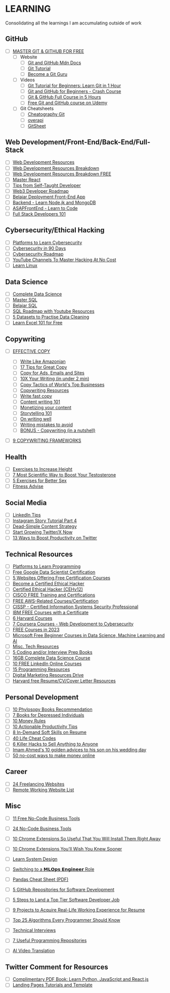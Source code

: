 # LEARNING

Consolidating all the learnings I am accumulating outside of work

## GitHub

- [ ] [MASTER GIT & GITHUB FOR FREE](https://twitter.com/mdjunaidap/status/1567403764188938240)
  - [ ] Website
    - [ ] [Git and GitHub Mdn Docs](https://t.co/UjJvO52hbl)
    - [ ] [Git Tutorial](https://t.co/4UAqfj6GrF)
    - [ ] [Become a Git Guru](atlassian.com/git/tutorials)
  - [ ] Videos
    - [ ] [Git Tutorial for Beginners: Learn Git in 1 Hour](https://t.co/JJ5Sk368C0)
    - [ ] [Git and GitHub for Beginners - Crash Course](https://t.co/zNBvN0uywq)
    - [ ] [Git & GitHub Full Course in 5 Hours](https://www.youtube.com/watch?v=KMOmw19ZCGs&ab_channel=edureka%21)
    - [ ] [Free Git and GitHub course on Udemy](https://t.co/VM2MbvoFc2)
  - [ ] Git Cheatsheets
    - [ ] [Cheatography Git](https://t.co/RR4sppdiVZ)
    - [ ] [overapi](https://t.co/gW4frcmuJP)
    - [ ] [GitSheet](https://t.co/mweWFkJNqa)

## Web Development/Front-End/Back-End/Full-Stack

- [ ] [Web Development Resources](https://twitter.com/CirrusNFT/status/1574421050888028160)
- [ ] [Web Development Resources Breakdown](https://twitter.com/hasantoxr/status/1585597726980456450)
- [ ] [Web Development Resources Breakdown FREE](https://twitter.com/hasantoxr/status/1603359000149471232)
- [ ] [Master React](https://twitter.com/hasantoxr/status/1586719693443928064)
- [ ] [Tips from Self-Taught Developer](https://twitter.com/Lauramaywendel/status/1588515586006732802)
- [ ] [Web3 Developer Roadmap](https://twitter.com/hasantoxr/status/1600824081460318209)
- [ ] [Belajar Deployment Front-End App](https://twitter.com/mhdnauvalazhar/status/1709027366356591050)
- [ ] [Backend - Learn Node.jk and MongoDB](https://twitter.com/emiko_dev/status/1674989331524591617)
- [ ] [ASAPFrontEnd - Learn to Code](https://twitter.com/imanmcodes/status/1700717374637531363)
- [ ] [Full Stack Developers 101](https://twitter.com/ujjwalscript/status/1609818681294606338)

## Cybersecurity/Ethical Hacking

- [ ] [Platforms to Learn Cybersecurity](https://twitter.com/SecurityTrybe/status/1701549823554367694)
- [ ] [Cybersecurity in 90 Days](https://twitter.com/BowTiedCyber/status/1663646720901935104)
- [ ] [Cybersecurity Roadmap](https://twitter.com/terpalingcyber/status/1708061038846099609)
- [ ] [YouTube Channels To Master Hacking At No Cost](https://twitter.com/SecurityTrybe/status/1715107972525813890)
- [ ] [Learn Linux](https://twitter.com/simonholdorf/status/1593539725998325760)

## Data Science

- [ ] [Complete Data Science](https://twitter.com/khalilApriday/status/1707710578490220900)
- [ ] [Master SQL](https://twitter.com/vikasrajputin/status/1586937260607361024)
- [ ] [Belajar SQL](https://twitter.com/NabilTaki92/status/1660854279840714754)
- [ ] [SQL Roadmap with Youtube Resources](https://twitter.com/AdarshChetan/status/1715221890640593069)
- [ ] [5 Datasets to Practise Data Cleaning](https://twitter.com/thenaijacarguy/status/1708475354711535933)
- [ ] [Learn Excel 101 for Free](https://twitter.com/LiuLindberg/status/1706972031399383262)

## Copywriting

- [ ] [EFFECTIVE COPY](https://twitter.com/jonbrosio/status/1562077234252365827)

  - [ ] [Write Like Amazonian](https://twitter.com/alexgarcia_atx/status/1416777142445166592)
  - [ ] [17 Tips for Great Copy](https://twitter.com/GoodMarketingHQ/status/1258052549246140416)
  - [ ] [Copy for Ads, Emails and Sites](https://twitter.com/jmoserr/status/1417141231075749889)
  - [ ] [10X Your Writing (in under 2 min)](https://twitter.com/charlesmiller_7/status/1547206346419818496)
  - [ ] [Copy Tactics of World's Top Businesses](https://twitter.com/heykahn/status/1521161352613490689)
  - [ ] [Copywriting Resources](https://twitter.com/DanesaGlez/status/1502611634413580293)
  - [ ] [Write fast copy](https://twitter.com/HatchKolby/status/1379557621120794628)
  - [ ] [Content writing 101](https://twitter.com/amandanat/status/1473698333747204104)
  - [ ] [Monetizing your content](https://twitter.com/thejustinwelsh/status/1486473719723831306)
  - [ ] [Storytelling 101](https://twitter.com/wes_kao/status/1495065668546408456)
  - [ ] [On writing well](https://twitter.com/matt_gray_/status/1533060275485790210)
  - [ ] [Writing mistakes to avoid](https://twitter.com/ItsKieranDrew/status/1559520608521801729)
  - [ ] [BONUS - Copywriting (in a nutshell)](https://twitter.com/dickiebush/status/1445375496636743682)

- [ ] [9 COPYWRITING FRAMEWORKS](https://twitter.com/giannicara/status/1573003449196740608)

## Health

- [ ] [Exercises to Increase Height](https://twitter.com/The_Life_Pad/status/1589153025754791936)
- [ ] [7 Most Scientific Way to Boost Your Testosterone](https://twitter.com/The_Life_Pad/status/1589523376007413760)
- [ ] [5 Exercises for Better Sex](https://twitter.com/AlphaBuilder_/status/1595112554883256321)
- [ ] [Fitness Advise](https://twitter.com/yoursimmo/status/1709146986417402333)

## Social Media

- [ ] [LinkedIn Tips](https://twitter.com/thebrucemerrill/status/1567082970862784514)
- [ ] [Instagram Story Tutorial Part 4](https://twitter.com/nurulrhmaa/status/1572438131676418050)
- [ ] [Dead-Simple Content Strategy](https://twitter.com/VedikaBhaia/status/1656276641604313089)
- [ ] [Start Growing Twitter/X Now](https://twitter.com/saidul_dev/status/1710521183073181851)
- [ ] [13 Ways to Boost Productivity on Twitter](https://twitter.com/shedntcare_/status/1708872029385138499)

## Technical Resources

- [ ] [Platforms to Learn Programming](https://twitter.com/SecurityTrybe/status/1700797061715669290)
- [ ] [Free Google Data Scientist Certification](https://twitter.com/Nilofer_tweets/status/1589620576293113858)
- [ ] [5 Websites Offering Free Certification Courses](https://twitter.com/hasantoxr/status/1604752682723540993)
- [ ] [Become a Certified Ethical Hacker](https://twitter.com/python_spaces/status/1638381536000241664)
- [ ] [Certified Ethical Hacker (CEHv12)](https://github.com/Certification-Training/CEHv12)
- [ ] [CISCO FREE Training and Certifications](https://twitter.com/ezekiel_aleke/status/1707671329929904310)
- [ ] [FREE AWS-Related Courses/Certification](https://twitter.com/saidul_dev/status/1713417268972187918)
- [ ] [CISSP - Certified Information Systems Security Professional](https://twitter.com/CyberPatronMC/status/1713587101495689233)
- [ ] [IBM FREE Courses with a Certificate](https://twitter.com/saidul_dev/status/1714863346238070964)
- [ ] [6 Harvard Courses](https://twitter.com/denicmarko/status/1584850599899631616)
- [ ] [7 Coursera Courses - Web Development to Cybersecurity](https://twitter.com/hasantoxr/status/1589617521933651968)
- [ ] [FREE Courses in 2023](https://twitter.com/denicmarko/status/1609869920539394049)
- [ ] [Microsoft Free Beginner Courses in Data Science, Machine Learning and AI](https://twitter.com/TomMitchellData/status/1675051153682227200)
- [ ] [Misc. Tech Resources](https://twitter.com/oliviabrxtn/status/1585747647415013376)
- [ ] [5 Coding and/or Interview Prep Books](https://twitter.com/hasantoxr/status/1586381388596625410)
- [ ] [16GB Complete Data Science Course](https://twitter.com/UnkleAyo/status/1708606775119741227)
- [ ] [10 FREE LinkedIn Online Courses](https://twitter.com/saidul_dev/status/1708357750647103932)
- [ ] [15 Programming Resources](https://twitter.com/Sauain/status/1565953485652168704)
- [ ] [Digital Marketing Resources Drive](https://twitter.com/khalilApriday/status/1708347546597249118)
- [ ] [Harvard free Resume/CV/Cover Letter Resources](https://twitter.com/VibaliJoshi/status/1590604334558871552)

## Personal Development

- [ ] [10 Phylosopy Books Recommendation](https://twitter.com/librarymindset/status/1584378019426148352)
- [ ] [7 Books for Depressed Individuals](https://twitter.com/librarymindset/status/1589647273751121920)
- [ ] [10 Money Rules](https://twitter.com/AccentInvesting/status/1585600411695661056)
- [ ] [10 Actionable Productivity Tips](https://twitter.com/ShwetaKukreja_/status/1585632632808779777)
- [ ] [8 In-Demand Soft Skills on Resume](https://twitter.com/wizzofbizz/status/1586326834735620098)
- [ ] [40 Life Cheat Codes](https://twitter.com/MikeSchiff_/status/1600841379294355456)
- [ ] [6 Killer Hacks to Sell Anything to Anyone](https://twitter.com/selfcarecanvas/status/1609867164277694469)
- [ ] [Imam Ahmed's 10 golden advices to his son on his wedding day](https://twitter.com/qalb_e_muneeb_/status/1614312834019774464)
- [ ] [50 no-cost ways to make money online](https://twitter.com/ihteshamit/status/1610276620257853441)

## Career

- [ ] [24 Freelancing Websites](https://twitter.com/mdjunaidap/status/1572095687671660547)
- [ ] [Remote Working Website List](https://twitter.com/ainiadilah99/status/1620380841179508736)

## Misc

- [ ] [11 Free No-Code Business Tools](https://twitter.com/Zbijelic/status/1571918129181396993)
- [ ] [24 No-Code Business Tools](https://twitter.com/heyeaslo/status/1585457798535593984)

- [ ] [10 Chrome Extensions So Useful That You Will Install Them Right Away](https://twitter.com/Prathkum/status/1563844863497469955)
- [ ] [10 Chrome Extensions You'll Wish You Knew Sooner](https://twitter.com/hasantoxr/status/1586356231672926209)

- [ ] [Learn System Design](https://twitter.com/DataScienceDojo/status/1659635036855861250)
- [ ] [Switching to a 𝗠𝗟𝗢𝗽𝘀 𝗘𝗻𝗴𝗶𝗻𝗲𝗲𝗿 Role](https://twitter.com/Aurimas_Gr/status/1675092981546713090)
- [ ] [Pandas Cheat Sheet (PDF)](https://twitter.com/pyquantnews/status/1707787736126509453)
- [ ] [5 GitHub Repositories for Software Development](https://twitter.com/ujjwalscript/status/1611552074348777472)
- [ ] [5 Steps to Land a Top Tier Software Developer Job](https://twitter.com/ujjwalscript/status/1590233264878669827)
- [ ] [9 Projects to Acquire Real-Life Working Experience for Resume](https://twitter.com/simonholdorf/status/1586636043746516993)
- [ ] [Top 25 Algorithms Every Programmer Should Know](https://twitter.com/snitin315/status/1589206840491249668)
- [ ] [Technical Interviews](https://twitter.com/ujjwalscript/status/1610874095306174464)
- [ ] [7 Useful Programming Repositories](https://twitter.com/NikkiSiapno/status/1611267281262084097)
- [ ] [AI Video Translation](https://twitter.com/saidul_dev/status/1715220704340435163)

## Twitter Comment for Resources

- [ ] [Complimentary PDF Book: Learn Python, JavaScript and React.js](https://twitter.com/alifcoder/status/1711603723716489457)
- [ ] [Landing Pages Tutorials and Template](https://twitter.com/alex_momeni/status/1714974784851735022)

